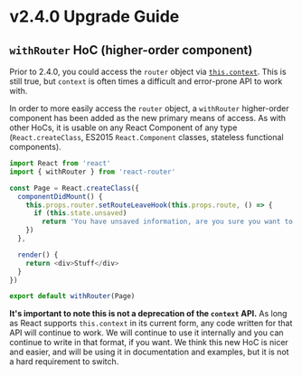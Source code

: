 # v2.4.0 Upgrade Guide

## `withRouter` HoC (higher-order component)

Prior to 2.4.0, you could access the `router` object via [`this.context`](https://facebook.github.io/react/docs/context.html). This is still true, but `context` is often times a difficult and error-prone API to work with.

In order to more easily access the `router` object, a `withRouter` higher-order component has been added as the new primary means of access. As with other HoCs, it is usable on any React Component of any type (`React.createClass`, ES2015 `React.Component` classes, stateless functional components).

```js
import React from 'react'
import { withRouter } from 'react-router'

const Page = React.createClass({
  componentDidMount() {
    this.props.router.setRouteLeaveHook(this.props.route, () => {
      if (this.state.unsaved)
        return 'You have unsaved information, are you sure you want to leave this page?'
    })
  },

  render() {
    return <div>Stuff</div>
  }
})

export default withRouter(Page)
```

**It's important to note this is not a deprecation of the `context` API.** As long as React supports `this.context` in its current form, any code written for that API will continue to work. We will continue to use it internally and you can continue to write in that format, if you want. We think this new HoC is nicer and easier, and will be using it in documentation and examples, but it is not a hard requirement to switch.
